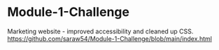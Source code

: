 # Module-1-Challenge
Marketing website - improved accessibility and cleaned up CSS.
https://github.com/saraw54/Module-1-Challenge/blob/main/index.html
